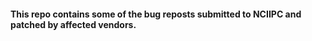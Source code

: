 #### This repo contains some of the bug reposts submitted to NCIIPC and patched by affected vendors.
